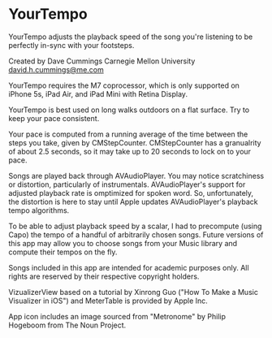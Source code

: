 YourTempo
=========

YourTempo adjusts the playback speed of the song you're listening to be perfectly in-sync with your footsteps.

Created by Dave Cummings
Carnegie Mellon University
david.h.cummings@me.com

YourTempo requires the M7 coprocessor, which is only supported on iPhone 5s, iPad Air, and iPad Mini with Retina Display.

YourTempo is best used on long walks outdoors on a flat surface. Try to keep your pace consistent.

Your pace is computed from a running average of the time between the steps you take, given by CMStepCounter. CMStepCounter has a granualrity of about 2.5 seconds, so it may take up to 20 seconds to lock on to your pace.

Songs are played back through AVAudioPlayer. You may notice scratchiness or distortion, particularly of instrumentals. AVAudioPlayer's support for adjusted playback rate is omptimized for spoken word. So, unfortunately, the distortion is here to stay until Apple updates AVAudioPlayer's playback tempo algorithms.

To be able to adjust playback speed by a scalar, I had to precompute (using Capo) the tempo of a handful of arbitrarily chosen songs. Future versions of this app may allow you to choose songs from your Music library and compute their tempos on the fly.

Songs included in this app are intended for academic purposes only. All rights are reserved by their respective copyright holders.

VizualizerView based on a tutorial by Xinrong Guo ("How To Make a Music Visualizer in iOS") and MeterTable is provided by Apple Inc.

App icon includes an image sourced from "Metronome" by Philip Hogeboom from The Noun Project.
